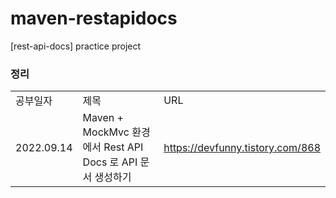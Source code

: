 # maven-restapidocs
[rest-api-docs] practice project

### 정리
| | | |
|-|-|-|
|공부일자|제목|URL|
|2022.09.14|Maven + MockMvc 환경에서 Rest API Docs 로 API 문서 생성하기|https://devfunny.tistory.com/868|

